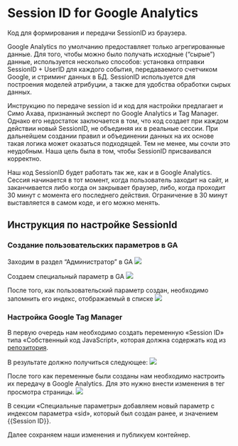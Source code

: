 # Session ID for Google Analytics
Код для формирования и передачи SessionID из браузера.

Google Analytics по умолчанию предоставляет только агрегированные данные. Для того, чтобы можно было получать исходные (“сырые”) данные, используется несколько способов: установка отправки SessionID + UserID для каждого события, передаваемого счетчиком Google, и стриминг данных в БД. 
SessionID используется для построения моделей атрибуции, а также для удобства обработки сырых данных.

Инструкцию по передаче session id и код для настройки предлагает и Симо Ахава, признанный эксперт по Google Analytics и Tag Manager. Однако его недостаток заключается в том, что код создает при каждом действии новый SessionID, не объединяя их в реальные сессии. При дальнейшем создании правил и объединении данных на их основе такая логика может оказаться подходящей. Тем не менее, мы сочли это неудобным. Наша цель была в том, чтобы SessionID присваивался корректно.

Наш код SessionID будет работать так же, как и в Google Analytics. Сессия начинается в тот момент, когда пользователь заходит на сайт, и заканчивается либо когда он закрывает браузер, либо, когда проходит 30 минут с момента его последнего действия. Ограничение в 30 минут выставляется в самом коде, и его можно менять.

## Инструкция по настройке SessionId

### Создание пользовательских параметров в GA

Заходим в раздел “Администратор” в GA
![](http://roomcontent.ru/img/session-id-img-01.png)

Создаем специальный параметр в GA
![](http://roomcontent.ru/img/session-id-img-02.png)

После того, как пользовательский параметр создан, необходимо запомнить его индекс, отображаемый в списке
![](http://roomcontent.ru/img/session-id-img-03.png)


### Настройка Google Tag Manager

В первую очередь нам необходимо создать переменную «Session ID» типа «Собственный код JavaScript», которая должна содержать код из [репозитория](https://github.com/room-development/session-id-for-GA/blob/master/sessionID.js).

В результате должно получиться следующее:
![](http://roomcontent.ru/img/session-id-img-04.png)

После того как переменные были созданы нам необходимо настроить их передачу в Google Analytics. Для это нужно внести изменения в тег просмотра страницы.
![](http://roomcontent.ru/img/session-id-img-05.png)

В секции «Специальные параметры» добавляем новый параметр с индексом параметра «sid», который был создан ранее, и значением {{Session ID}}.

Далее сохраняем наши изменения и публикуем контейнер.

